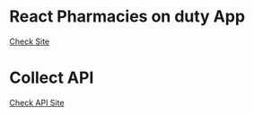 # React Pharmacies on duty App
[Check Site](https://pharmaciesonduty-tr.netlify.app/)
# Collect API
[Check API Site](https://collectapi.com/api/health/pharmacy-api)
